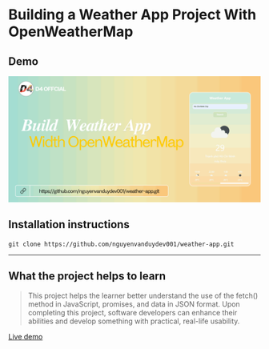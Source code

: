 # Building a Weather App Project With OpenWeatherMap

## Demo
![Demo](./images/demo.png)

## Installation instructions

```
git clone https://github.com/nguyenvanduydev001/weather-app.git
```
----

## What the project helps to learn
> This project helps the learner better understand the use of the fetch() method in JavaScript, promises, and data in JSON format. Upon completing this project, software developers can enhance their abilities and develop something with practical, real-life usability.

[Live demo]()